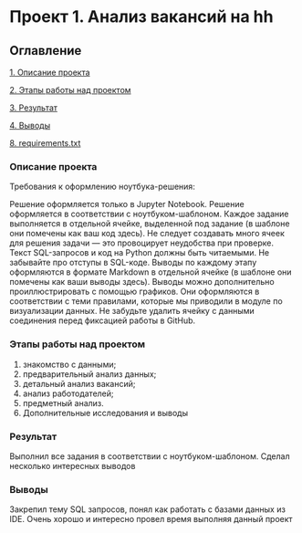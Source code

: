 #  Проект 1. Анализ вакансий на hh

## Оглавление
[1. Описание проекта](https://github.com/iampeterpanda/sf_data_science/tree/main/Project_2_%D0%BF%D0%BE%D0%B4%D0%B3%D1%80%D1%83%D0%B7%D0%BA%D0%B0%20%D0%B4%D0%B0%D0%BD%D0%BD%D1%8B%D1%85#%D0%BE%D0%BF%D0%B8%D1%81%D0%B0%D0%BD%D0%B8%D0%B5-%D0%BF%D1%80%D0%BE%D0%B5%D0%BA%D1%82%D0%B0)

[2. Этапы работы над проектом](https://github.com/iampeterpanda/sf_data_science/tree/main/Project_2_%D0%BF%D0%BE%D0%B4%D0%B3%D1%80%D1%83%D0%B7%D0%BA%D0%B0%20%D0%B4%D0%B0%D0%BD%D0%BD%D1%8B%D1%85#%D1%8D%D1%82%D0%B0%D0%BF%D1%8B-%D1%80%D0%B0%D0%B1%D0%BE%D1%82%D1%8B-%D0%BD%D0%B0%D0%B4-%D0%BF%D1%80%D0%BE%D0%B5%D0%BA%D1%82%D0%BE%D0%BC)

[3. Результат](https://github.com/iampeterpanda/sf_data_science/tree/main/Project_2_%D0%BF%D0%BE%D0%B4%D0%B3%D1%80%D1%83%D0%B7%D0%BA%D0%B0%20%D0%B4%D0%B0%D0%BD%D0%BD%D1%8B%D1%85#%D1%80%D0%B5%D0%B7%D1%83%D0%BB%D1%8C%D1%82%D0%B0%D1%82)

[4. Выводы](https://github.com/iampeterpanda/sf_data_science/tree/main/Project_2_%D0%BF%D0%BE%D0%B4%D0%B3%D1%80%D1%83%D0%B7%D0%BA%D0%B0%20%D0%B4%D0%B0%D0%BD%D0%BD%D1%8B%D1%85#%D0%B2%D1%8B%D0%B2%D0%BE%D0%B4%D1%8B)

[8. requirements.txt](https://github.com/iampeterpanda/sf_data_science/blob/main/Project_2_%D0%BF%D0%BE%D0%B4%D0%B3%D1%80%D1%83%D0%B7%D0%BA%D0%B0%20%D0%B4%D0%B0%D0%BD%D0%BD%D1%8B%D1%85/requirements.txt)

### Описание проекта
Требования к оформлению ноутбука-решения:

Решение оформляется только в Jupyter Notebook.
Решение оформляется в соответствии с ноутбуком-шаблоном.
Каждое задание выполняется в отдельной ячейке, выделенной под задание (в шаблоне они помечены как ваш код здесь). Не следует создавать много ячеек для решения задачи — это провоцирует неудобства при проверке.
Текст SQL-запросов и код на Python должны быть читаемыми. Не забывайте про отступы в SQL-коде.
Выводы по каждому этапу оформляются в формате Markdown в отдельной ячейке (в шаблоне они помечены как ваши выводы здесь).
Выводы можно дополнительно проиллюстрировать с помощью графиков. Они оформляются в соответствии с теми правилами, которые мы приводили в модуле по визуализации данных.
Не забудьте удалить ячейку с данными соединения перед фиксацией работы в GitHub.

### Этапы работы над проектом
1. знакомство с данными;
2. предварительный анализ данных;
3. детальный анализ вакансий;
4. анализ работодателей;
5. предметный анализ.
6. Дополнительные исследования и выводы

### Результат
Выполнил все задания в соответствии с ноутбуком-шаблоном. Сделал несколько интересных выводов
### Выводы
Закрепил тему SQL запросов, понял как работать с базами данных из IDE. Очень хорошо и интересно провел время выполняя данный проект
